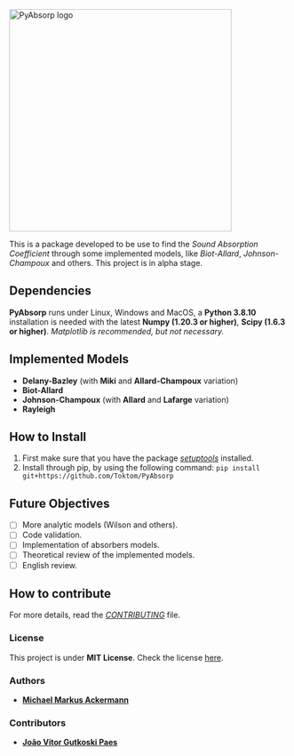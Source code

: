<IMG SRC="https://github.com/Toktom/PyAbsorp/blob/master/images/PyAbsorp.png" WIDTH=400 ALT="PyAbsorp logo" TITLE="PyAbsorp logo">

This is a package developed to be use to find the _Sound Absorption Coefficient_ through some implemented models, like  _Biot-Allard_, _Johnson-Champoux_ and others.
This project is in alpha stage.

## Dependencies
**PyAbsorp** runs under Linux, Windows and MacOS, a **Python 3.8.10** installation is needed with the latest **Numpy (1.20.3 or higher)**, **Scipy (1.6.3 or higher)**.
_Matplotlib is recommended, but not necessary._

## Implemented Models
- **Delany-Bazley** (with **Miki** and **Allard-Champoux** variation)
- **Biot-Allard**
- **Johnson-Champoux** (with **Allard** and **Lafarge** variation)
- **Rayleigh**

## How to Install
1. First make sure that you have the package [*setuptools*](https://pypi.org/project/setuptools/) installed.
2. Install through pip, by using the following command:
    ``` pip install git+https://github.com/Toktom/PyAbsorp ```
    
## Future Objectives
- [ ] More analytic models (Wilson and others).
- [ ] Code validation.
- [ ] Implementation of absorbers models.
- [ ] Theoretical review of the implemented models.
- [ ] English review.

## How to contribute

For more details, read the [_CONTRIBUTING_](https://github.com/Toktom/PyAbsorp/blob/master/CONTRIBUTING.md) file.

### License
This project is under **MIT License**.
Check the license [here](https://github.com/Toktom/PyAbsorp/blob/master/LICENSE).

### Authors
- [**Michael Markus Ackermann**](https://github.com/Toktom)

### Contributors

- [**João Vitor Gutkoski Paes**](https://github.com/Chum4k3r)